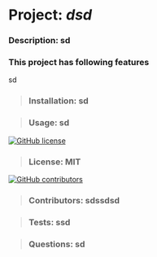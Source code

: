 
  # Project: ***dsd***
  ### Description: sd

  ### This project has following features
  sd
   
 >### Installation: sd

  >### Usage: sd

  [![GitHub license](https://img.shields.io/badge/License-MIT-blue.svg)](https://github.com/erer/dsd)
  >### License: MIT

  [![GitHub contributors](https://img.shields.io/github/contributors/singhpri30/Good-Readme-Generator)](https://github.com/singhpri30/Good-Readme-Generator/graphs/contributors/) 

  >### Contributors: sdssdsd

  >### Tests: ssd

  >### Questions: sd
  
  